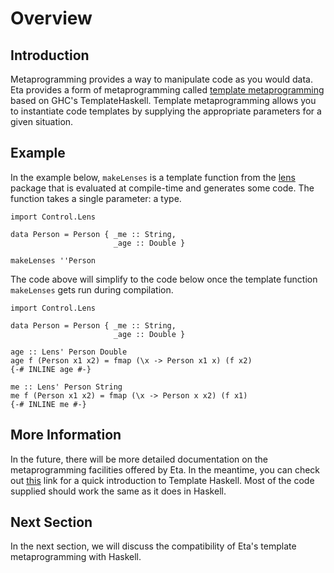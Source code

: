 # Overview

## Introduction

Metaprogramming provides a way to manipulate code as you would data. Eta provides a form of metaprogramming called [template metaprogramming](https://en.wikipedia.org/wiki/Template_metaprogramming) based on GHC's TemplateHaskell. Template metaprogramming allows you to instantiate code templates by supplying the appropriate parameters for a given situation.

## Example

In the example below, `makeLenses` is a template function from the [lens](http://hackage.haskell.org/package/lens) package that is evaluated at compile-time and generates some code. The function takes a single parameter: a type.

```eta
import Control.Lens

data Person = Person { _me :: String,
                       _age :: Double }

makeLenses ''Person
```

The code above will simplify to the code below once the template function `makeLenses` gets run during compilation.

```eta
import Control.Lens

data Person = Person { _me :: String,
                       _age :: Double }

age :: Lens' Person Double
age f (Person x1 x2) = fmap (\x -> Person x1 x) (f x2)
{-# INLINE age #-}

me :: Lens' Person String
me f (Person x1 x2) = fmap (\x -> Person x x2) (f x1)
{-# INLINE me #-}
```

## More Information

In the future, there will be more detailed documentation on the metaprogramming facilities offered by Eta. In the meantime, you can check out [this](https://markkarpov.com/tutorial/th.html) link for a quick introduction to Template Haskell. Most of the code supplied should work the same as it does in Haskell.

## Next Section

In the next section, we will discuss the compatibility of Eta's template metaprogramming with Haskell.
